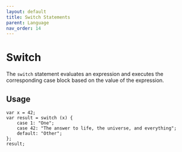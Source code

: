 ```yaml
---
layout: default
title: Switch Statements
parent: Language
nav_order: 14
---
```


# Switch

The `switch` statement evaluates an expression and executes the corresponding case block based on the value of the expression.

## Usage

```xs
var x = 42;
var result = switch (x) {
    case 1: "One";
    case 42: "The answer to life, the universe, and everything";
    default: "Other";
};
result;
```
